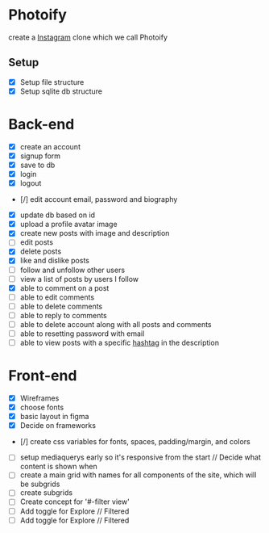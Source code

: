 # Photoify

create a [Instagram](https://enmwikipediaorg/wiki/Instagram) clone which we call Photoify

## Setup

- [x] Setup file structure
- [x] Setup sqlite db structure

# Back-end

- [x] create an account
- [x] signup form
- [x] save to db
- [x] login
- [x] logout
- [/] edit account email, password and biography
- [x] update db based on id
- [x] upload a profile avatar image
- [x] create new posts with image and description
- [ ] edit posts
- [x] delete posts
- [x] like and dislike posts
- [ ] follow and unfollow other users
- [ ] view a list of posts by users I follow
- [x] able to comment on a post
- [ ] able to edit comments
- [ ] able to delete comments
- [ ] able to reply to comments
- [ ] able to delete account along with all posts and comments
- [ ] able to resetting password with email
- [ ] able to view posts with a specific [hashtag](https://enmwikipediaorg/wiki/Hashtag) in the description

# Front-end

- [x] Wireframes
- [x] choose fonts
- [x] basic layout in figma
- [x] Decide on frameworks
- [/] create css variables for fonts, spaces, padding/margin, and colors
- [ ] setup mediaquerys early so it's responsive from the start // Decide what content is shown when
- [ ] create a main grid with names for all components of the site, which will be subgrids
- [ ] create subgrids
- [ ] Create concept for '#-filter view'
- [ ] Add toggle for Explore // Filtered
- [ ] Add toggle for Explore // Filtered
